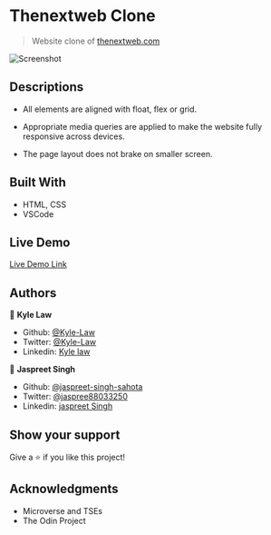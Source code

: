 # Thenextweb Clone

> Website clone of [thenextweb.com](https://thenextweb.com/)

![Screenshot](https://user-images.githubusercontent.com/55923773/73381815-5ba83500-4301-11ea-89f5-7c1e74725cb8.png)

## Descriptions
- All elements are aligned with float, flex or grid.

- Appropriate media queries are applied to make the website fully responsive across devices.

- The page layout does not brake on smaller screen.

## Built With

- HTML, CSS
- VSCode

## Live Demo

[Live Demo Link](https://rawcdn.githack.com/Kyle-Law/Thenextweb-clone/7022e78f5936668dcf2fd7d79ed63e1d37a2d253/index.html)

## Authors

👤 **Kyle Law**

- Github: [@Kyle-Law](https://github.com/Kyle-Law)
- Twitter: [@Kyle-Law](https://twitter.com/ZhunKhing)
- Linkedin: [Kyle law](https://www.linkedin.com/in/kyle-lawzhunkhing/)

👤 **Jaspreet Singh**

- Github: [@jaspreet-singh-sahota](https://github.com/jaspreet-singh-sahota)
- Twitter: [@jaspree88033250](https://twitter.com/jaspree88033250)
- Linkedin: [jaspreet Singh](https://www.linkedin.com/in/jaspreet-singh-a28286146/)

## Show your support

Give a ⭐️ if you like this project!

## Acknowledgments

- Microverse and TSEs
- The Odin Project

